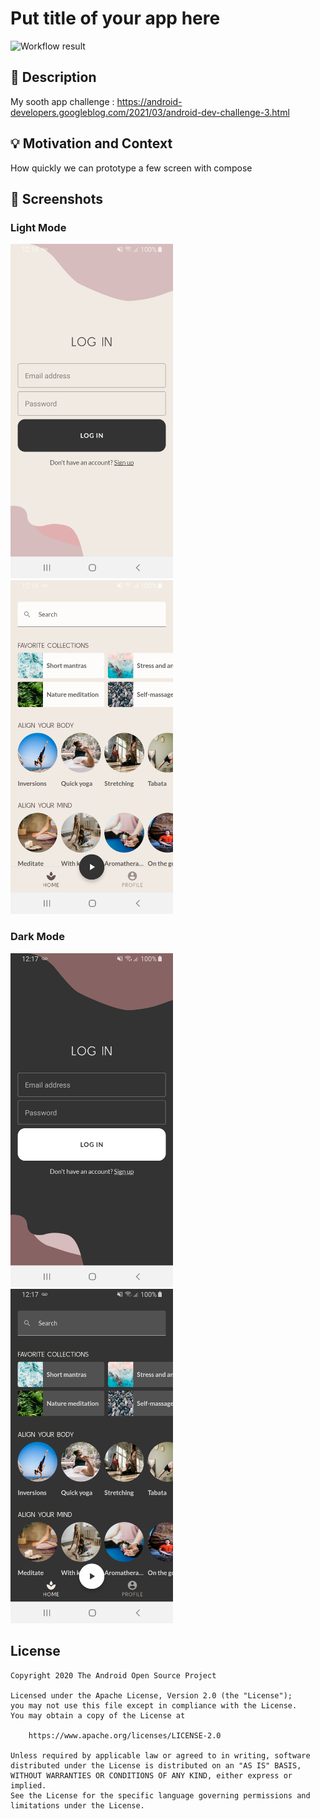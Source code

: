 # Put title of your app here

<!--- Replace <OWNER> with your Github Username and <REPOSITORY> with the name of your repository. -->
<!--- You can find both of these in the url bar when you open your repository in github. -->
![Workflow result](https://github.com/<OWNER>/<REPOSITORY>/workflows/Check/badge.svg)


## :scroll: Description
<!--- Describe your app in one or two sentences -->
My sooth app challenge :
https://android-developers.googleblog.com/2021/03/android-dev-challenge-3.html

## :bulb: Motivation and Context
<!--- Optionally point readers to interesting parts of your submission. -->
<!--- What are you especially proud of? -->
How quickly we can prototype a few screen with compose

## :camera_flash: Screenshots
<!-- You can add more screenshots here if you like -->
### Light Mode
<img src="/results/screenshot_1.png" width="260">&emsp;<img src="/results/screenshot_2.png" width="260">

### Dark Mode
<img src="/results/screenshot_3.png" width="260">&emsp;<img src="/results/screenshot_4.png" width="260">

## License
```
Copyright 2020 The Android Open Source Project

Licensed under the Apache License, Version 2.0 (the "License");
you may not use this file except in compliance with the License.
You may obtain a copy of the License at

    https://www.apache.org/licenses/LICENSE-2.0

Unless required by applicable law or agreed to in writing, software
distributed under the License is distributed on an "AS IS" BASIS,
WITHOUT WARRANTIES OR CONDITIONS OF ANY KIND, either express or implied.
See the License for the specific language governing permissions and
limitations under the License.
```